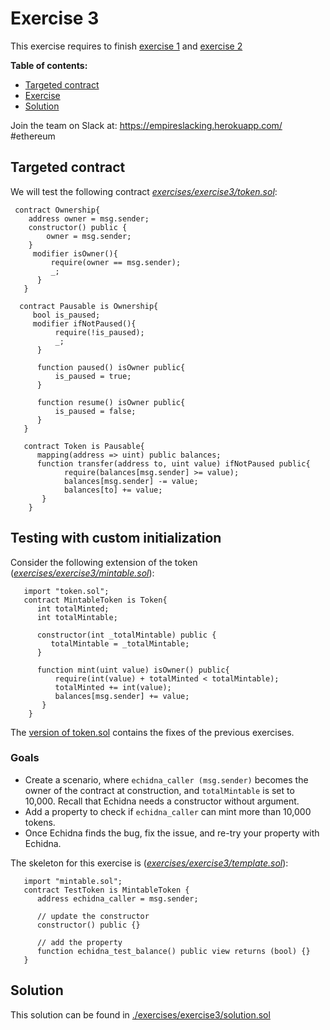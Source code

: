 # Exercise 3

This exercise requires to finish [exercise 1](./Exercise-1.md) and [exercise 2](./Exercise-2.md)

**Table of contents:**

- [Targeted contract](#targeted-contract)
- [Exercise](#exercice)
- [Solution](#solution)

Join the team on Slack at: https://empireslacking.herokuapp.com/ #ethereum

## Targeted contract
  
We will test the following contract *[exercises/exercise3/token.sol](./exercises/exercise3/token.sol)*:

```Solidity
 contract Ownership{
    address owner = msg.sender;
    constructor() public {
        owner = msg.sender;
    }
     modifier isOwner(){
         require(owner == msg.sender);
         _;
      }
   }

  contract Pausable is Ownership{
     bool is_paused;
     modifier ifNotPaused(){
          require(!is_paused);
          _;
      }

      function paused() isOwner public{
          is_paused = true;
      }

      function resume() isOwner public{
          is_paused = false;
      }
   }

   contract Token is Pausable{
      mapping(address => uint) public balances;
      function transfer(address to, uint value) ifNotPaused public{
            require(balances[msg.sender] >= value);
            balances[msg.sender] -= value;
            balances[to] += value;
       }
    }

```

## Testing with custom initialization

Consider the following extension of the token (*[exercises/exercise3/mintable.sol](./exercises/exercise3/mintable.sol)*):

```Solidity
   import "token.sol";
   contract MintableToken is Token{
      int totalMinted;
      int totalMintable;

      constructor(int _totalMintable) public {
         totalMintable = _totalMintable;
      }

      function mint(uint value) isOwner() public{
          require(int(value) + totalMinted < totalMintable);
          totalMinted += int(value);
          balances[msg.sender] += value;
       }
    }
```

The [version of token.sol](./exercises/exercise3/token.sol#L1) contains the fixes of the previous exercises.

### Goals

- Create a scenario, where `echidna_caller (msg.sender)` becomes the owner of the contract at construction, and `totalMintable` is set to 10,000. Recall that Echidna needs a constructor without argument.
- Add a property to check if `echidna_caller` can mint more than 10,000 tokens.
- Once Echidna finds the bug, fix the issue, and re-try your property with Echidna.

The skeleton for this exercise is (*[exercises/exercise3/template.sol](./exercises/exercise3/template.sol)*):

```Solidity
   import "mintable.sol";
   contract TestToken is MintableToken {
      address echidna_caller = msg.sender;

      // update the constructor
      constructor() public {}

      // add the property
      function echidna_test_balance() public view returns (bool) {}
   }
```

## Solution

 This solution can be found in [./exercises/exercise3/solution.sol](./exercises/exercise3/solution.sol)

